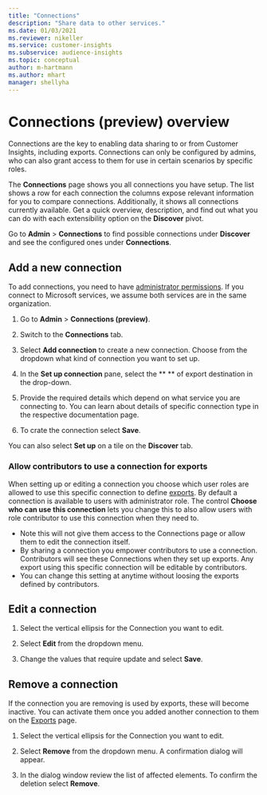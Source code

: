 ```yaml
---
title: "Connections"
description: "Share data to other services."
ms.date: 01/03/2021
ms.reviewer: nikeller
ms.service: customer-insights
ms.subservice: audience-insights
ms.topic: conceptual
author: m-hartmann
ms.author: mhart
manager: shellyha
---
```


# Connections (preview) overview

Connections are the key to enabling data sharing to or from Customer Insights, including exports. Connections can only be configured by admins, who can also grant access to them for use in certain scenarios by specific roles. 

The **Connections** page shows you all connections you have setup. The list shows a row for each connection the columns expose relevant information for you to compare connections. Additionally, it shows all connections currently available. Get a quick overview, description, and find out what you can do with each extensibility option on the **Discover** pivot. 

Go to **Admin** > **Connections** to find possible connections under **Discover** and see the configured ones under **Connections**.

## Add a new connection

To add connections, you need to have [administrator permissions](permissions.md). If you connect to Microsoft services, we assume both services are in the same organization.

1. Go to **Admin** > **Connections (preview)**.

1. Switch to the **Connections** tab.

1. Select **Add connection** to create a new connection. Choose from the dropdown what kind of connection you want to set up.

1. In the **Set up connection** pane, select the ** ** of export destination in the drop-down.

1. Provide the required details which depend on what service you are connecting to. You can learn about details of specific connection type in the respective documentation page. 

1. To crate the connection select **Save**.

You can also select **Set up** on a tile on the **Discover** tab.

### Allow contributors to use a connection for exports
When setting up or editing a connection you choose which user roles are allowed to use this specific connection to define [exports](export-destinations.md). By default a connection is available to users with administrator role. The control **Choose who can use this connection** lets you change this to also allow users with role contributor to use this connection when they need to.

- Note this will not give them access to the Connections page or allow them to edit the connection itself. 
- By sharing a connection you empower contributors to use a connection. Contributors will see these Connections when they set up exports. Any export using this specific connection will be editable by contributors. 
- You can change this setting at anytime without loosing the exports defined by contributors.

## Edit a connection
1. Select the vertical ellipsis for the Connection you want to edit.

1. Select **Edit** from the dropdown menu.

1. Change the values that require update and select **Save**.

## Remove a connection

If the connection you are removing is used by exports, these will become inactive. You can activate them once you added another connection to them on the [Exports](export-destinations.md) page.

1. Select the vertical ellipsis for the Connection you want to edit.

1. Select **Remove** from the dropdown menu. A confirmation dialog will appear.

1. In the dialog window review the list of affected elements. To confirm the deletion select **Remove**.

